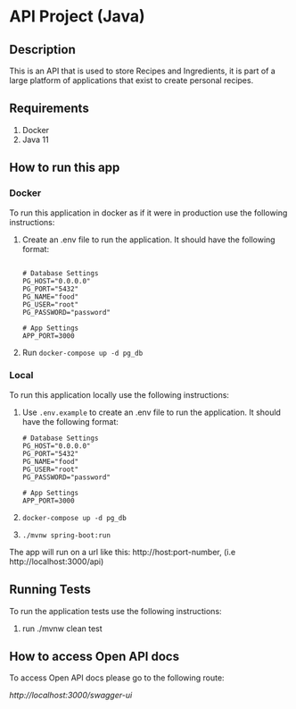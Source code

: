 # API Project (Java)

## Description

This is an API that is used to store Recipes and Ingredients,
it is part of a large platform of applications that exist to
create personal recipes.

## Requirements

1. Docker
2. Java 11

## How to run this app

### Docker

To run this application in docker as if it were in production use the following instructions:

1. Create an .env file to run the application. It should have the following format:

    ```env

    # Database Settings
    PG_HOST="0.0.0.0"
    PG_PORT="5432"
    PG_NAME="food"
    PG_USER="root"
    PG_PASSWORD="password"

    # App Settings
    APP_PORT=3000

    ```

2. Run `docker-compose up -d pg_db`

### Local

To run this application locally use the following instructions:

1. Use `.env.example` to create an .env file to run the application. It should have the following format:

    ```env
    # Database Settings
    PG_HOST="0.0.0.0"
    PG_PORT="5432"
    PG_NAME="food"
    PG_USER="root"
    PG_PASSWORD="password"

    # App Settings
    APP_PORT=3000
    ```

2. `docker-compose up -d pg_db`
3. `./mvnw spring-boot:run`

The app will run on a url like this: http://host:port-number, (i.e http://localhost:3000/api)

## Running Tests

To run the application tests use the following instructions:

1. run ./mvnw clean test

## How to access Open API docs

To access Open API docs please go to the following route:

*http://localhost:3000/swagger-ui*
